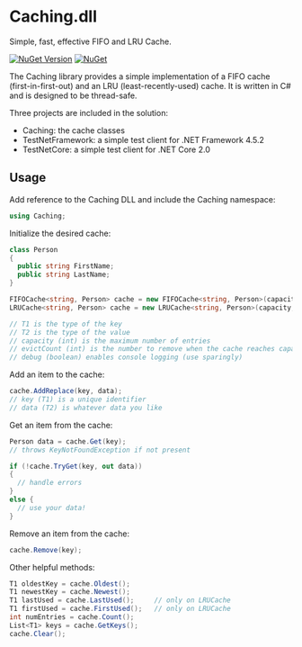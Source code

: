 # Caching.dll

Simple, fast, effective FIFO and LRU Cache.

 [![NuGet Version](https://img.shields.io/nuget/v/Caching.dll.svg?style=flat)](https://www.nuget.org/packages/Caching.dll/) [![NuGet](https://img.shields.io/nuget/dt/Caching.dll.svg)](https://www.nuget.org/packages/Caching.dll) 

The Caching library provides a simple implementation of a FIFO cache (first-in-first-out) and an LRU (least-recently-used) cache.  It is written in C# and is designed to be thread-safe.

Three projects are included in the solution:

- Caching: the cache classes
- TestNetFramework: a simple test client for .NET Framework 4.5.2
- TestNetCore: a simple test client for .NET Core 2.0
 
## Usage

Add reference to the Caching DLL and include the Caching namespace:
```csharp
using Caching;
```

Initialize the desired cache:
```csharp
class Person
{
  public string FirstName;
  public string LastName;
}

FIFOCache<string, Person> cache = new FIFOCache<string, Person>(capacity, evictCount, debug);
LRUCache<string, Person> cache = new LRUCache<string, Person>(capacity, evictCount, debug) 

// T1 is the type of the key
// T2 is the type of the value
// capacity (int) is the maximum number of entries
// evictCount (int) is the number to remove when the cache reaches capacity
// debug (boolean) enables console logging (use sparingly)
```

Add an item to the cache:
```csharp
cache.AddReplace(key, data);
// key (T1) is a unique identifier
// data (T2) is whatever data you like
```

Get an item from the cache:
```csharp
Person data = cache.Get(key);
// throws KeyNotFoundException if not present

if (!cache.TryGet(key, out data)) 
{ 
  // handle errors 
}
else { 
  // use your data! 
}
```

Remove an item from the cache:
```csharp
cache.Remove(key);
```

Other helpful methods:
```csharp
T1 oldestKey = cache.Oldest();
T1 newestKey = cache.Newest();
T1 lastUsed = cache.LastUsed();  	// only on LRUCache
T1 firstUsed = cache.FirstUsed();   // only on LRUCache
int numEntries = cache.Count();
List<T1> keys = cache.GetKeys();
cache.Clear();
```
